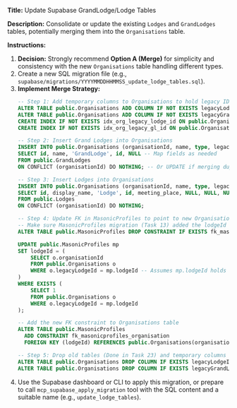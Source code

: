 **Title:** Update Supabase GrandLodge/Lodge Tables

**Description:** Consolidate or update the existing `Lodges` and `GrandLodges` tables, potentially merging them into the `Organisations` table.

**Instructions:**

1.  **Decision:** Strongly recommend **Option A (Merge)** for simplicity and consistency with the new `Organisations` table handling different types.
2.  Create a new SQL migration file (e.g., `supabase/migrations/YYYYMMDDHHMMSS_update_lodge_tables.sql`).
3.  **Implement Merge Strategy:**
    ```sql
    -- Step 1: Add temporary columns to Organisations to hold legacy IDs for mapping
    ALTER TABLE public.Organisations ADD COLUMN IF NOT EXISTS legacyLodgeId UUID;
    ALTER TABLE public.Organisations ADD COLUMN IF NOT EXISTS legacyGrandLodgeId UUID;
    CREATE INDEX IF NOT EXISTS idx_org_legacy_lodge_id ON public.Organisations(legacyLodgeId);
    CREATE INDEX IF NOT EXISTS idx_org_legacy_gl_id ON public.Organisations(legacyGrandLodgeId);

    -- Step 2: Insert Grand Lodges into Organisations
    INSERT INTO public.Organisations (organisationId, name, type, legacyGrandLodgeId, website) -- Add other relevant fields
    SELECT id, name, 'GrandLodge', id, NULL -- Map fields as needed
    FROM public.GrandLodges
    ON CONFLICT (organisationId) DO NOTHING; -- Or UPDATE if merging duplicates needed

    -- Step 3: Insert Lodges into Organisations
    INSERT INTO public.Organisations (organisationId, name, type, legacyLodgeId, streetAddress, city, state, postalCode, country) -- Map fields
    SELECT id, display_name, 'Lodge', id, meeting_place, NULL, NULL, NULL, NULL -- Extract address parts if possible
    FROM public.Lodges
    ON CONFLICT (organisationId) DO NOTHING;

    -- Step 4: Update FK in MasonicProfiles to point to new Organisation records
    -- Make sure MasonicProfiles migration (Task 13) added the lodgeId column
    ALTER TABLE public.MasonicProfiles DROP CONSTRAINT IF EXISTS fk_masonicprofiles_lodge; -- Drop old constraint if exists

    UPDATE public.MasonicProfiles mp
    SET lodgeId = (
        SELECT o.organisationId
        FROM public.Organisations o
        WHERE o.legacyLodgeId = mp.lodgeId -- Assumes mp.lodgeId holds the *old* Lodge UUID
    )
    WHERE EXISTS (
        SELECT 1
        FROM public.Organisations o
        WHERE o.legacyLodgeId = mp.lodgeId
    );

    -- Add the new FK constraint to Organisations table
    ALTER TABLE public.MasonicProfiles
      ADD CONSTRAINT fk_masonicprofiles_organisation
      FOREIGN KEY (lodgeId) REFERENCES public.Organisations(organisationId) ON DELETE SET NULL;

    -- Step 5: Drop old tables (Done in Task 23) and temporary columns
    ALTER TABLE public.Organisations DROP COLUMN IF EXISTS legacyLodgeId;
    ALTER TABLE public.Organisations DROP COLUMN IF EXISTS legacyGrandLodgeId;
    ```
4.  Use the Supabase dashboard or CLI to apply this migration, or prepare to call `mcp_supabase_apply_migration` tool with the SQL content and a suitable name (e.g., `update_lodge_tables`). 